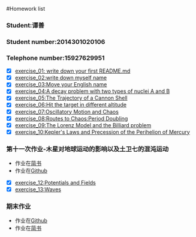 #Homework list
### Student:谭善
### Student number:2014301020106
### Telephone number:15927629951
* [x] [exercise_01: write down your first README.md](https://github.com/TanMingjun/compuational_physics_N2014301020106/blob/master/README.md)
* [x] [exercise_02:write down myself name](https://www.zybuluo.com/TanMingjun/note/503468)
* [x] [exercise_03:Move your English name ](https://github.com/TanMingjun/compuational_physics_N2014301020106/blob/master/Ex-3/Ex-3.md)
* [x] [exercise_04:A decay problem with two types of nuclei A and B](https://github.com/TanMingjun/compuational_physics_N2014301020106/blob/master/Ex-4/Ex-4.md)
* [x] [exercise_05:The Trajectory of a Cannon Shell](https://github.com/TanMingjun/compuational_physics_N2014301020106/blob/master/shujubao/Ex_5/ex_5.md)
* [x] [exercise_06:Hit the target in different altitude](https://github.com/TanMingjun/compuational_physics_N2014301020106/blob/master/shujubao/Ex_6/Ex-6.md)
* [x] [exercise_07:Oscillatory Motion and Chaos](http://www.jianshu.com/p/e5960d756664)
* [x] [exercise_08:Routes to Chaos:Period Doubling](http://www.jianshu.com/p/b141af43e303)
* [x] [exercise_09:The Lorenz Model and the Billiard problem](http://www.jianshu.com/p/cdb6d12bc02d)
* [x] [exercise_10:Kepler's Laws and Precession of the Perihelion of Mercury](http://www.jianshu.com/p/6bc499885f77)

### 第十一次作业-木星对地球运动的影响以及土卫七的混沌运动
* 作业在[简书](http://www.jianshu.com/p/df50d3dd4523)
* 作业在[Github](https://github.com/TanMingjun/compuational_physics_N2014301020106/blob/master/shujubao/Ex-11/Ex-11.md)

* [x] [exercise_12:Potentials and Fields](http://www.jianshu.com/p/30ea55f926e0)
* [x] [exercise_13:Waves](http://www.jianshu.com/p/110d132cffb1)

### 期末作业
* 作业在[Github](https://github.com/TanMingjun/compuational_physics_N2014301020106/blob/master/shujubao/Final%20project/paper.md)
* 作业在[简书](http://www.jianshu.com/p/b6995ec55c0c)
